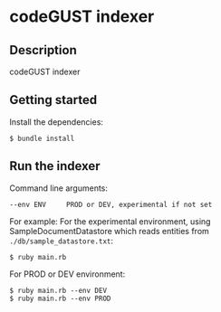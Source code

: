 # codeGUST indexer
## Description
codeGUST indexer
## Getting started
Install the dependencies:
```
$ bundle install 
```
## Run the indexer
Command line arguments:
```
--env ENV     PROD or DEV, experimental if not set
```
For example:
For the experimental environment, using SampleDocumentDatastore which reads entities from `./db/sample_datastore.txt`:
```
$ ruby main.rb
```
For PROD or DEV environment:
```
$ ruby main.rb --env DEV
$ ruby main.rb --env PROD
```

